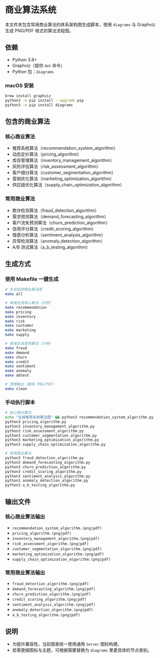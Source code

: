 # 商业算法系统

本文件夹包含常用商业算法的体系架构图生成脚本，使用 `diagrams` 与 Graphviz 生成 PNG/PDF 格式的算法流程图。

## 依赖

- Python 3.8+
- Graphviz（提供 `dot` 命令）
- Python 包：`diagrams`

### macOS 安装

```bash
brew install graphviz
python3 -m pip install --upgrade pip
python3 -m pip install diagrams
```

## 包含的商业算法

### 核心商业算法

- 推荐系统算法（recommendation_system_algorithm）
- 动态定价算法（pricing_algorithm）
- 库存管理算法（inventory_management_algorithm）
- 风险评估算法（risk_assessment_algorithm）
- 客户细分算法（customer_segmentation_algorithm）
- 营销优化算法（marketing_optimization_algorithm）
- 供应链优化算法（supply_chain_optimization_algorithm）

### 常用商业算法

- 欺诈检测算法（fraud_detection_algorithm）
- 需求预测算法（demand_forecasting_algorithm）
- 客户流失预测算法（churn_prediction_algorithm）
- 信用评分算法（credit_scoring_algorithm）
- 情感分析算法（sentiment_analysis_algorithm）
- 异常检测算法（anomaly_detection_algorithm）
- A/B 测试算法（a_b_testing_algorithm）

## 生成方式

### 使用 Makefile 一键生成

```bash
# 生成全部商业算法图
make all

# 单独生成核心算法（示例）
make recommendation
make pricing
make inventory
make risk
make customer
make marketing
make supply

# 单独生成常用算法（示例）
make fraud
make demand
make churn
make credit
make sentiment
make anomaly
make abtest

# 清理输出（删除 PNG/PDF）
make clean
```

### 手动执行脚本

```bash
# 核心商业算法
echo "生成推荐系统算法图" && python3 recommendation_system_algorithm.py
python3 pricing_algorithm.py
python3 inventory_management_algorithm.py
python3 risk_assessment_algorithm.py
python3 customer_segmentation_algorithm.py
python3 marketing_optimization_algorithm.py
python3 supply_chain_optimization_algorithm.py

# 常用商业算法
python3 fraud_detection_algorithm.py
python3 demand_forecasting_algorithm.py
python3 churn_prediction_algorithm.py
python3 credit_scoring_algorithm.py
python3 sentiment_analysis_algorithm.py
python3 anomaly_detection_algorithm.py
python3 a_b_testing_algorithm.py
```

## 输出文件

### 核心商业算法输出

- `recommendation_system_algorithm.(png|pdf)`
- `pricing_algorithm.(png|pdf)`
- `inventory_management_algorithm.(png|pdf)`
- `risk_assessment_algorithm.(png|pdf)`
- `customer_segmentation_algorithm.(png|pdf)`
- `marketing_optimization_algorithm.(png|pdf)`
- `supply_chain_optimization_algorithm.(png|pdf)`

### 常用商业算法输出

- `fraud_detection_algorithm.(png|pdf)`
- `demand_forecasting_algorithm.(png|pdf)`
- `churn_prediction_algorithm.(png|pdf)`
- `credit_scoring_algorithm.(png|pdf)`
- `sentiment_analysis_algorithm.(png|pdf)`
- `anomaly_detection_algorithm.(png|pdf)`
- `a_b_testing_algorithm.(png|pdf)`

## 说明

- 为提升兼容性，当前图表统一使用通用 `Server` 图标构建。
- 若需更细图标与主题，可根据需要替换为 `diagrams` 里更具体的节点类别。
